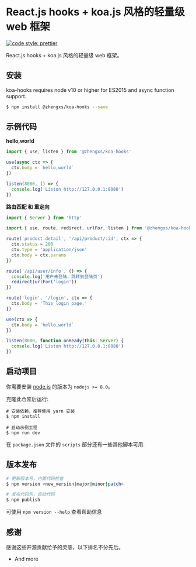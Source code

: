 # React.js hooks + koa.js 风格的轻量级 web 框架

[![code style: prettier](https://img.shields.io/badge/code_style-prettier-ff69b4.svg?style=flat-square)](https://github.com/prettier/prettier)

React.js hooks + koa.js 风格的轻量级 web 框架。

## 安装

koa-hooks requires node v10 or higher for ES2015 and async function support.

```bash
$ npm install @zhengxs/koa-hooks --save
```

## 示例代码

**hello,world**

```javascript
import { use, listen } from '@zhengxs/koa-hooks'

use(async ctx => {
  ctx.body = `hello,world`
})

listen(8080, () => {
  console.log('Liston http://127.0.0.1:8080')
})
```

**路由匹配 和 重定向**

```javascript
import { Server } from 'http'

import { use, route, redirect, urlFor, listen } from '@zhengxs/koa-hooks'

route('product.detail', '/api/product/:id', ctx => {
  ctx.status = 200
  ctx.type = 'application/json'
  ctx.body = ctx.params
})

route('/api/user/info', () => {
  console.log('用户未登陆，跳转到登陆页')
  redirect(urlFor('login'))
})

route('login', '/login', ctx => {
  ctx.body = 'This login page.'
})

use(ctx => {
  ctx.body = `hello,world`
})

listen(8080, function onReady(this: Server) {
  console.log('Liston http://127.0.0.1:8080')
})

```

## 启动项目

你需要安装 [node.js][node.js] 的版本为 `nodejs >= 8.0`。

克隆此仓库后运行:

```shell
# 安装依赖，推荐使用 yarn 安装
$ npm install

# 启动示例工程
$ npm run dev
```

在 `package.json` 文件的 `scripts` 部分还有一些其他脚本可用.

## 版本发布

```bash
# 更新版本号，内置代码检查
$ npm version <new_version|major|minor|patch>

# 发布代码包，自动代码
$ npm publish
```

可使用 `npm version --help` 查看帮助信息

## 感谢

感谢这些开源贡献给予的灵感，以下排名不分先后。

- And more

[node.js]: https://nodejs.org/
